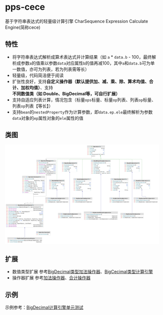 # pps-cece

基于字符串表达式的轻量级计算引擎 CharSequence Expression Calculate Engine(简称cece)



## 特性

- 将字符串表达式解析成算术表达式并计算结果（如 `a` * `data.b` - 100，最终解析成参数`a`的值乘以参数`data`对应属性`b`的值再减100，其中`a`和`data.b`可为单一数值，亦可为列表，若为列表需等长）
- 轻量级，代码简洁便于阅读
- 扩张性良好，支持**自定义操作器（默认提供加、减、乘、除、算术均值、合计、加权均值）**、支持**不同数值类（如 Double、BigDecimal等，可自行扩展）**
- 支持自适应列表计算，情况包含（标量`ops`标量、标量`op`列表、列表`op`标量、列表`op`列表【等长】）
- 支持`bean`的`nestedProperty`作为计算参数，即`data.ep.ele`最终解析为参数`data`对象的`ep`属性对象的`ele`属性的值



## 类图

![类图](doc/cece.png)



## 扩展

- 数值类型扩展
  参考[BigDecimal类型加法操作器](src/main/java/com/weceng/cece/operator/bd/BigDecimalAddOperator.java)、[BigCecimal类型计算引擎](src/main/java/com/weceng/cece/engine/bd/BigDecimalExpressionEngine.java)
- 操作器扩展
  参考[加法操作器](src/main/java/com/weceng/cece/operator/BaseAddOperator.java)、[合计操作器](src/main/java/com/weceng/cece/operator/BaseSumOperator.java)



## 示例

示例参考：[BigDecimal计算引擎单元测试](src/test/java/com/weceng/cece/engine/bd/BigDecimalExpressionEngineTest.java)